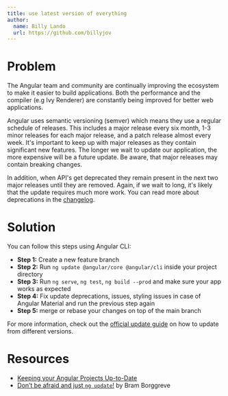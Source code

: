 ```yaml
---
title: use latest version of everything
author: 
  name: Billy Lando
  url: https://github.com/billyjov
---
```


# Problem 

The Angular team and community are continually improving the ecosystem to make it easier to build applications. Both the performance and the compiler (e.g Ivy Renderer) are constantly being improved for better web applications. 

Angular uses semantic versioning (semver) which means they use a regular schedule of releases. This includes a major release every six month, 1-3 minor releases for each major release, and a patch release almost every week. It's important to keep up with major releases as they contain significant new features. The longer we wait to update our application, the more expensive will be a future update. Be aware, that major releases may contain breaking changes.   

In addition, when API's get deprecated they remain present in the next two major releases until they are removed. Again, if we wait to long, it's likely that the update requires much more work. You can read more about deprecations in the [changelog](https://github.com/angular/angular/blob/master/CHANGELOG.md).

# Solution

You can follow this steps using Angular CLI:

- **Step 1:** Create a new feature branch  
- **Step 2:** Run `ng update @angular/core @angular/cli` inside your project directory
- **Step 3:** Run `ng serve`, `ng test`, `ng build --prod` and make sure your app works as expected 
- **Step 4:** Fix update deprecations, issues, styling issues in case of Angular Material and run the previous step again
- **Step 5:** merge or rebase your changes on top of the main branch

For more information, check out the [official update guide](https://update.angular.io/) on how to update from different versions.

# Resources

- [Keeping your Angular Projects Up-to-Date](https://angular.io/guide/updating)
- [Don’t be afraid and just `ng update`!](https://itnext.io/dont-be-afraid-and-just-ng-update-1ad096147640) by Bram Borggreve 

